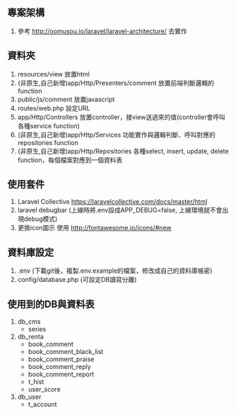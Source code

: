 ## 專案架構
1. 參考 http://oomusou.io/laravel/laravel-architecture/ 去實作

## 資料夾
1. resources/view 放置html
2. (非原生,自己新增)app/Http/Presenters/comment 放置前端判斷邏輯的function
3. public/js/comment 放置javascript
4. routes/web.php 設定URL
5. app/Http/Controllers 放置controller，接view送過來的值(controller會呼叫各種service function)
6. (非原生,自己新增)app/Http/Services 功能實作與邏輯判斷、呼叫對應的repositories function
7. (非原生,自己新增)app/Http/Repositories 各種select, insert, update, delete function，每個檔案對應到一個資料表

## 使用套件
1. Laravel Collective https://laravelcollective.com/docs/master/html 
2. laravel debugbar (上線時將.env設成APP_DEBUG=false, 上線環境就不會出現debug模式)
3. 更換icon圖示 使用 http://fontawesome.io/icons/#new

## 資料庫設定
1. .env (下載git後，複製.env.example的檔案，修改成自己的資料庫帳密)
2. config/database.php (可設定DB讀寫分離)

## 使用到的DB與資料表
1. db_cms
    - series
2. db_renta
    - book_comment
    - book_comment_black_list
    - book_comment_praise
    - book_comment_reply
    - book_comment_report
    - t_hist
    - user_score
3. db_user
    - t_account
